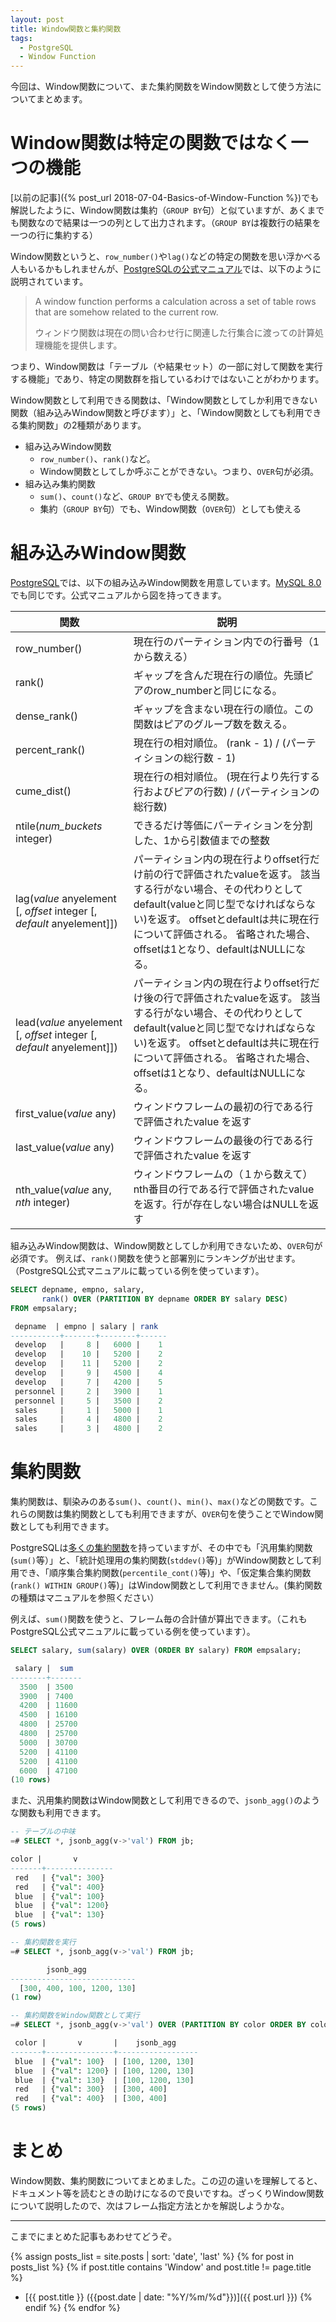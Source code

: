 ```yaml
---
layout: post
title: Window関数と集約関数
tags:
  - PostgreSQL
  - Window Function
---
```






今回は、Window関数について、また集約関数をWindow関数として使う方法についてまとめます。

# Window関数は特定の関数ではなく一つの機能

[以前の記事]({% post_url 2018-07-04-Basics-of-Window-Function %})でも解説したように、Window関数は集約（`GROUP BY`句）と似ていますが、あくまでも関数なので結果は一つの列として出力されます。（`GROUP BY`は複数行の結果を一つの行に集約する）

Window関数というと、`row_number()`や`lag()`などの特定の関数を思い浮かべる人もいるかもしれませんが、[PostgreSQLの公式マニュアル](https://www.postgresql.org/docs/11/static/tutorial-window.html)では、以下のように説明されています。

> A window function performs a calculation across a set of table rows that are somehow related to the current row.
>
> ウィンドウ関数は現在の問い合わせ行に関連した行集合に渡っての計算処理機能を提供します。

つまり、Window関数は「テーブル（や結果セット）の一部に対して関数を実行する機能」であり、特定の関数群を指しているわけではないことがわかります。

Window関数として利用できる関数は、「Window関数としてしか利用できない関数（組み込みWindow関数と呼びます）」と、「Window関数としても利用できる集約関数」の2種類があります。

* 組み込みWindow関数
  * `row_number()`、`rank()`など。
  * Window関数としてしか呼ぶことができない。つまり、`OVER`句が必須。
* 組み込み集約関数
  * `sum()`、`count()`など、`GROUP BY`でも使える関数。
  * 集約（`GROUP BY`句）でも、Window関数（`OVER`句）としても使える

# 組み込みWindow関数

[PostgreSQL](https://www.postgresql.jp/document/10/html/functions-window.html)では、以下の組み込みWindow関数を用意しています。[MySQL 8.0](https://dev.mysql.com/doc/refman/8.0/en/window-function-descriptions.html)でも同じです。公式マニュアルから図を持ってきます。

|関数|説明|
|----|----|
|row\_number()|現在行のパーティション内での行番号（1から数える）|
|rank()|ギャップを含んだ現在行の順位。先頭ピアのrow_numberと同じになる。|
|dense\_rank()|ギャップを含まない現在行の順位。この関数はピアのグループ数を数える。|
|percent\_rank()|現在行の相対順位。 (rank - 1) / (パーティションの総行数 - 1)|
|cume\_dist()|現在行の相対順位。 (現在行より先行する行およびピアの行数) / (パーティションの総行数)|
|ntile(*num\_buckets* integer)|できるだけ等価にパーティションを分割した、1から引数値までの整数|
|lag(*value* anyelement [, *offset* integer [, *default* anyelement]])|パーティション内の現在行よりoffset行だけ前の行で評価されたvalueを返す。 該当する行がない場合、その代わりとしてdefault(valueと同じ型でなければならない)を返す。 offsetとdefaultは共に現在行について評価される。 省略された場合、offsetは1となり、defaultはNULLになる。 |
|lead(*value* anyelement [, *offset* integer [, *default* anyelement]])|パーティション内の現在行よりoffset行だけ後の行で評価されたvalueを返す。 該当する行がない場合、その代わりとしてdefault(valueと同じ型でなければならない)を返す。 offsetとdefaultは共に現在行について評価される。 省略された場合、offsetは1となり、defaultはNULLになる。 |
|first\_value(*value* any)|ウィンドウフレームの最初の行である行で評価されたvalue を返す |
|last\_value(*value* any)|ウィンドウフレームの最後の行である行で評価されたvalue を返す |
|nth\_value(*value* any, *nth* integer)|ウィンドウフレームの（１から数えて）nth番目の行である行で評価されたvalueを返す。行が存在しない場合はNULLを返す |

組み込みWindow関数は、Window関数としてしか利用できないため、`OVER`句が必須です。
例えば、`rank()`関数を使うと部署別にランキングが出せます。（PostgreSQL公式マニュアルに載っている例を使っています）。

```sql
SELECT depname, empno, salary,
       rank() OVER (PARTITION BY depname ORDER BY salary DESC)
FROM empsalary;

 depname  | empno | salary | rank 
-----------+-------+--------+------
 develop   |     8 |   6000 |    1
 develop   |    10 |   5200 |    2
 develop   |    11 |   5200 |    2
 develop   |     9 |   4500 |    4
 develop   |     7 |   4200 |    5
 personnel |     2 |   3900 |    1
 personnel |     5 |   3500 |    2
 sales     |     1 |   5000 |    1
 sales     |     4 |   4800 |    2
 sales     |     3 |   4800 |    2
```

# 集約関数

集約関数は、馴染みのある`sum()`、`count()`、`min()`、`max()`などの関数です。これらの関数は集約関数としても利用できますが、`OVER`句を使うことでWindow関数としても利用できます。

PostgreSQLは[多くの集約関数](https://www.postgresql.jp/document/10/html/functions-aggregate.html)を持っていますが、その中でも「汎用集約関数(`sum()`等）」と、「統計処理用の集約関数(`stddev()`等)」がWindow関数として利用でき、「順序集合集約関数(`percentile_cont()`等)」や、「仮定集合集約関数(`rank() WITHIN GROUP()`等)」はWindow関数として利用できません。(集約関数の種類はマニュアルを参照ください）

例えば、`sum()`関数を使うと、フレーム毎の合計値が算出できます。（これもPostgreSQL公式マニュアルに載っている例を使っています）。

```sql
SELECT salary, sum(salary) OVER (ORDER BY salary) FROM empsalary;

 salary |  sum
--------+-------
  3500  | 3500
  3900  | 7400
  4200  | 11600
  4500  | 16100
  4800  | 25700
  4800  | 25700
  5000  | 30700
  5200  | 41100
  5200  | 41100
  6000  | 47100
(10 rows)
```

また、汎用集約関数はWindow関数として利用できるので、`jsonb_agg()`のような関数も利用できます。

```sql
-- テーブルの中味
=# SELECT *, jsonb_agg(v->'val') FROM jb;

color |       v
-------+---------------
 red   | {"val": 300}
 red   | {"val": 400}
 blue  | {"val": 100}
 blue  | {"val": 1200}
 blue  | {"val": 130}
(5 rows)

-- 集約関数を実行
=# SELECT *, jsonb_agg(v->'val') FROM jb;

	    jsonb_agg
----------------------------
  [300, 400, 100, 1200, 130]
(1 row)

-- 集約関数をWindow関数として実行
=# SELECT *, jsonb_agg(v->'val') OVER (PARTITION BY color ORDER BY color) from jb;

 color |       v       |    jsonb_agg
-------+---------------+------------------
 blue  | {"val": 100}  | [100, 1200, 130]
 blue  | {"val": 1200} | [100, 1200, 130]
 blue  | {"val": 130}  | [100, 1200, 130]
 red   | {"val": 300}  | [300, 400]
 red   | {"val": 400}  | [300, 400]
(5 rows)
```

# まとめ
Window関数、集約関数についてまとめました。この辺の違いを理解してると、ドキュメント等を読むときの助けになるので良いですね。ざっくりWindow関数について説明したので、次はフレーム指定方法とかを解説しようかな。

---

こまでにまとめた記事もあわせてどうぞ。

{% assign posts_list = site.posts | sort: 'date', 'last' %}
{% for post in posts_list %}
	{% if post.title contains 'Window' and post.title != page.title %}
* [{{ post.title }} ({{post.date | date: "%Y/%m/%d"}})]({{ post.url }})
	{% endif %}
{% endfor %}
